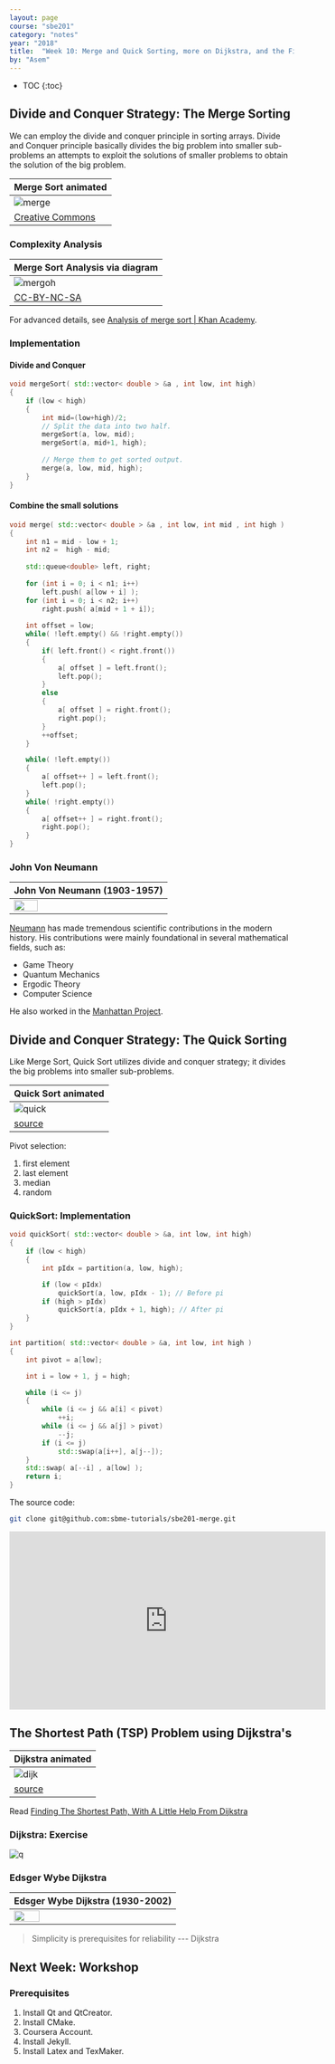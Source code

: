 ```yaml
---
layout: page
course: "sbe201"
category: "notes"
year: "2018"
title:  "Week 10: Merge and Quick Sorting, more on Dijkstra, and the Final Project"
by: "Asem"
---
```


* TOC
{:toc}

## Divide and Conquer Strategy: The Merge Sorting

We can employ the divide and conquer principle in sorting arrays. Divide and Conquer principle basically divides the big problem into smaller sub-problems an attempts to exploit the solutions of smaller problems to obtain the solution of the big problem.


| Merge Sort animated |
|--------------------|
| ![merge](/gallery/Merge-sort-example-300px.gif) |
| [Creative Commons](https://en.wikipedia.org/wiki/File:Merge-sort-example-300px.gif) |


### Complexity Analysis

| Merge Sort Analysis via diagram |
|-----------------|
| ![mergoh](/gallery/mergecomplexity.png) |
| [CC-BY-NC-SA](https://www.khanacademy.org/computing/computer-science/algorithms/merge-sort/a/analysis-of-merge-sort) |

For advanced details, see [Analysis of merge sort \| Khan Academy](https://www.khanacademy.org/computing/computer-science/algorithms/merge-sort/a/analysis-of-merge-sort).

### Implementation

#### Divide and Conquer

```c++
void mergeSort( std::vector< double > &a , int low, int high)
{
	if (low < high)
	{
		int mid=(low+high)/2;
		// Split the data into two half.
		mergeSort(a, low, mid);
		mergeSort(a, mid+1, high);
 
		// Merge them to get sorted output.
		merge(a, low, mid, high);
	}
}
```

#### Combine the small solutions

```c++
void merge( std::vector< double > &a , int low, int mid , int high )
{
    int n1 = mid - low + 1;
    int n2 =  high - mid;
 
    std::queue<double> left, right;
    
    for (int i = 0; i < n1; i++)
        left.push( a[low + i] );
    for (int i = 0; i < n2; i++)
        right.push( a[mid + 1 + i]);
    
    int offset = low;
    while( !left.empty() && !right.empty())
    {
        if( left.front() < right.front())
        {
            a[ offset ] = left.front();
            left.pop();
        }
        else
        {
            a[ offset ] = right.front();
            right.pop();
        }
        ++offset;
    }

    while( !left.empty())
    {
        a[ offset++ ] = left.front();
        left.pop();
    }
    while( !right.empty())
    {
        a[ offset++ ] = right.front();
        right.pop();
    }
}
```

### John Von Neumann

| John Von Neumann (1903-1957) |
|--------------------|
| <img src="/gallery/JohnvonNeumann-LosAlamos.gif" width="40%"> |

[Neumann](https://en.wikipedia.org/wiki/John_von_Neumann) has made tremendous scientific contributions in the modern history. His contributions were mainly foundational in several mathematical fields, such as:

* Game Theory
* Quantum Mechanics
* Ergodic Theory
* Computer Science

He also worked in the [Manhattan Project](https://en.wikipedia.org/wiki/Manhattan_Project).

## Divide and Conquer Strategy: The Quick Sorting

Like Merge Sort, Quick Sort utilizes divide and conquer strategy; it divides the big problems into smaller sub-problems.

| Quick Sort animated |
|--------------------|
| ![quick](/gallery/quick_sort_partition_animation.gif) |
| [source](https://www.tutorialspoint.com/data_structures_algorithms/quick_sort_algorithm.htm) |

Pivot selection:

1. first element
1. last element
1. median
1. random

### QuickSort: Implementation

```c++
void quickSort( std::vector< double > &a, int low, int high)
{
    if (low < high)
    {
        int pIdx = partition(a, low, high);

        if (low < pIdx)
            quickSort(a, low, pIdx - 1); // Before pi
        if (high > pIdx)
            quickSort(a, pIdx + 1, high); // After pi
    }
}

int partition( std::vector< double > &a, int low, int high )
{
    int pivot = a[low];

    int i = low + 1, j = high;

    while (i <= j)
    {
        while (i <= j && a[i] < pivot)
            ++i;
        while (i <= j && a[j] > pivot)
            --j;
        if (i <= j)
            std::swap(a[i++], a[j--]);
    }
    std::swap( a[--i] , a[low] );
    return i;
}
```

The source code:

```bash
git clone git@github.com:sbme-tutorials/sbe201-merge.git
```

<iframe width="560" height="315" src="https://www.youtube.com/embed/kPRA0W1kECg" frameborder="0" allow="autoplay; encrypted-media" allowfullscreen></iframe>


## The Shortest Path (TSP) Problem using Dijkstra's

| Dijkstra animated |
|--------------------|
| ![dijk](/gallery/dijkstra.gif) |
| [source](https://brilliant.org/wiki/dijkstras-short-path-finder/) |

Read [Finding The Shortest Path, With A Little Help From Dijkstra](https://medium.com/basecs/finding-the-shortest-path-with-a-little-help-from-dijkstra-613149fbdc8e)

### Dijkstra: Exercise

![q](/gallery/diskq1.png)

### Edsger Wybe Dijkstra

| Edsger Wybe Dijkstra (1930-2002) |
|--------------------|
| <img src="/gallery/Edsger_Wybe_Dijkstra.jpg" width="40%"> |

> Simplicity is prerequisites for reliability --- Dijkstra

## Next Week: Workshop

### Prerequisites

1. Install Qt and QtCreator.
1. Install CMake.
1. Coursera Account.
1. Install Jekyll.
1. Install Latex and TexMaker.

<!-- https://www.youtube.com/watch?v=kPRA0W1kECg -->